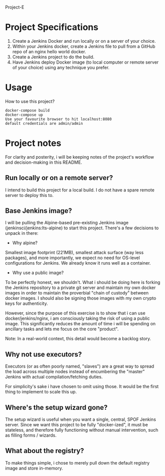 Project-E

# Project Specifications

1. Create a Jenkins Docker and run locally or on a server of your choice.
2. Within your Jenkins docker, create a Jenkins file to pull from a GitHub repo of an nginx
hello world docker.
3. Create a Jenkins project to do the build.
4. Have Jenkins deploy Docker image (to local computer or remote server of your
choice) using any technique you prefer.

# Usage
How to use this project?

```
docker-compose build
docker-compose up
Use your favourite browser to hit localhost:8080
default credentials are admin/admin
```

# Project notes
For clarity and posterity, i will be keeping notes of the project's workflow and decision-making in this README.

## Run locally or on a remote server?
I intend to build this project for a local build. I do not have a spare remote server to deploy this to.

## Base Jenkins image?
I will be pulling the Alpine-based pre-existing Jenkins image (jenkinsci/jenkins:lts-alpine) to start this project. There's a few decisions to unpack in there:

* Why alpine?

Smallest image footprint (221MB), smallest attack surface (way less packages), and more importantly, we expect no need for OS-level configurations for Jenkins. We already know it runs well as a container.

* Why use a public image?

To be perfectly honest, we shouldn't. What i should be doing here is forking the Jenkins repository to a private git server and maintain my own docker images in order to maintain the proverbial "chain of custody" between docker images. I should also be signing those images with my own crypto keys for authenticity.

However, since the purpose of this exercise is to show that i can use docker/jenkins/nginx, i am consciously taking the risk of using a public image. This significantly reduces the amount of time i will be spending on ancillary tasks and lets me focus on the core "product".

Note: In a real-world context, this detail would become a backlog story.

## Why not use executors?
Executors (or as often poorly named, "slaves") are a great way to spread the load across multiple nodes instead of encumbering the "master" Jenkins with actual compilation/fetching duties.

For simplicity's sake i have chosen to omit using those. It would be the first thing to implement to scale this up.

## Where's the setup wizard gone?
The setup wizard is useful when you want a single, central, SPOF Jenkins server. Since we want this project to be fully "docker-ized", it must be stateless, and therefore fully functioning without manual intervention, such as filling forms / wizards.

## What about the registry?
To make things simple, i chose to merely pull down the default registry image and store in-memory. 
